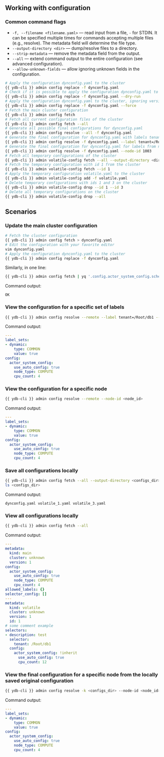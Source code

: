 ## Working with configuration

### Common command flags

* `-f, --filename <filename.yaml>` — read input from a file, `-` for STDIN. It can be specified multiple times for commands accepting multiple files (e.g., resolve). The metadata field will determine the file type.
* `--output-directory <dir>` — dump/resolve files to a directory.
* `--strip-metadata` — remove the metadata field from the output.
* `--all` — extend command output to the entire configuration (see advanced configuration).
* `--allow-unknown-fields` — allow ignoring unknown fields in the configuration.

```bash
# Apply the configuration dynconfig.yaml to the cluster
{{ ydb-cli }} admin config replace -f dynconfig.yaml
# Check if it is possible to apply the configuration dynconfig.yaml to the cluster (validate all validators, version, and cluster match)
{{ ydb-cli }} admin config replace -f dynconfig.yaml --dry-run
# Apply the configuration dynconfig.yaml to the cluster, ignoring version and cluster checks (version and cluster will still be overwritten with correct ones)
{{ ydb-cli }} admin config replace -f dynconfig.yaml --force
# Fetch the main cluster configuration
{{ ydb-cli }} admin config fetch
# Fetch all current configuration files of the cluster
{{ ydb-cli }} admin config fetch --all
# Generate all possible final configurations for dynconfig.yaml
{{ ydb-cli }} admin config resolve --all -f dynconfig.yaml
# Generate the final configuration for dynconfig.yaml with labels tenant=/Root/test and canary=true
{{ ydb-cli }} admin config resolve -f dynconfig.yaml --label tenant=/Root/test --label canary=true
# Generate the final configuration for dynconfig.yaml for labels from node 1003
{{ ydb-cli }} admin config resolve -f dynconfig.yaml --node-id 1003
# Fetch all temporary configurations of the cluster
{{ ydb-cli }} admin volatile-config fetch --all --output-directory <dir>
# Fetch the temporary configuration with id 1 from the cluster
{{ ydb-cli }} admin volatile-config fetch --id 1
# Apply the temporary configuration volatile.yaml to the cluster
{{ ydb-cli }} admin volatile-config add -f volatile.yaml
# Delete temporary configurations with ids 1 and 3 on the cluster
{{ ydb-cli }} admin volatile-config drop --id 1 --id 3
# Delete all temporary configurations on the cluster
{{ ydb-cli }} admin volatile-config drop --all
```

## Scenarios

### Update the main cluster configuration

 ```bash
# Fetch the cluster configuration
{{ ydb-cli }} admin config fetch > dynconfig.yaml
# Edit the configuration with your favorite editor
vim dynconfig.yaml
# Apply the configuration dynconfig.yaml to the cluster
{{ ydb-cli }} admin config replace -f dynconfig.yaml
```

Similarly, in one line:

```bash
{{ ydb-cli }} admin config fetch | yq '.config.actor_system_config.scheduler.resolution = 128' | {{ ydb-cli }} admin config replace -f -
```

Command output:

```text
OK
```

### View the configuration for a specific set of labels

```bash
{{ ydb-cli }} admin config resolve --remote --label tenant=/Root/db1 --label canary=true
```

Command output:

```yaml
---
label_sets:
- dynamic:
    type: COMMON
    value: true
config:
  actor_system_config:
    use_auto_config: true
    node_type: COMPUTE
    cpu_count: 4
```

### View the configuration for a specific node

```bash
{{ ydb-cli }} admin config resolve --remote --node-id <node_id>
```

Command output:

```yaml
---
label_sets:
- dynamic:
    type: COMMON
    value: true
config:
  actor_system_config:
    use_auto_config: true
    node_type: COMPUTE
    cpu_count: 4
```

### Save all configurations locally

```bash
{{ ydb-cli }} admin config fetch --all --output-directory <configs_dir>
ls <configs_dir>
```

Command output:

```text
dynconfig.yaml volatile_1.yaml volatile_3.yaml
```

### View all configurations locally

```bash
{{ ydb-cli }} admin config fetch --all
```

Command output:

```yaml
---
metadata:
  kind: main
  cluster: unknown
  version: 1
config:
  actor_system_config:
    use_auto_config: true
    node_type: COMPUTE
    cpu_count: 4
allowed_labels: {}
selector_config: []
---
metadata:
  kind: volatile
  cluster: unknown
  version: 1
  id: 1
# some comment example
selectors:
- description: test
  selector:
    tenant: /Root/db1
  config:
    actor_system_config: !inherit
      use_auto_config: true
      cpu_count: 12
```

### View the final configuration for a specific node from the locally saved original configuration

```bash
{{ ydb-cli }} admin config resolve -k <configs_dir> --node-id <node_id>
```

Command output:

```yaml
---
label_sets:
- dynamic:
    type: COMMON
    value: true
config:
  actor_system_config:
    use_auto_config: true
    node_type: COMPUTE
    cpu_count: 4
```